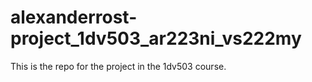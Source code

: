 # alexanderrost-project_1dv503_ar223ni_vs222my
This is the repo for the project in the 1dv503 course.
